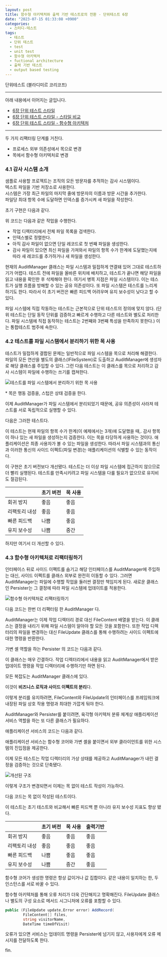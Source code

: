 ```yaml
---
layout: post
title: 함수형 아키텍처와 출력 기반 테스트로의 전환 - 단위테스트 6장
date: "2023-07-15 01:33:08 +0900"
categories:
  - 스터디-테스트
tags:
  - 테스트
  - 단위 테스트
  - test
  - unit test
  - 함수형 아키텍처
  - fuctional architecture
  - 출력 기반 테스트
  - output based testing
---
```


단위테스트 (블라디미르 코리코프)

---

아래 내용에서 이어지는 글입니다.

- [6장 단위 테스트 스타일](/2023/07/11/unit-test-style)
- [6장 단위 테스트 스타일 - 스타일 비교](/2023/07/12/unit-test-style-comparison)
- [6장 단위 테스트 스타일 - 함수형 아키텍처](/2023/07/13/functional-architecture)

---

두 가지 리팩터링 단계를 거친다.

- 프로세스 외부 의존성에서 목으로 변경
- 목에서 함수형 아키텍처로 변경

### 4.1 감사 시스템 소개

샘플로 사용할 프로젝트는 조직의 모든 방문자를 추적하는 감사 시스템이다.  
텍스트 파일을 기반 저장소로 사용한다.  
시스템은 가장 최근 파일의 마지막 줄에 방문자의 이름과 방문 시간을 추가한다.  
파일당 최대 항목 수에 도달하면 인덱스를 증가시켜 새 파일을 작성한다.

초기 구현은 다음과 같다.

<script src="https://gist.github.com/dev-jonghoonpark/50148202c34029d912874b5c6b541ed6.js?file=1.%20AuditManager"></script>

위 코드는 다음과 같은 작업을 수행한다.

- 작업 디렉터리에서 전체 파일 목록을 검색한다.
- 인덱스별로 정렬한다.
- 아직 감사 파일이 없으면 단일 레코드로 첫 번째 파일을 생성한다.
- 감사 파일이 있으면 최신 파일을 가져와서 파일의 항목 수가 한계에 도달했는지에 따라 새 레코드를 추가하거나 새 파일을 생성한다.

현재의 AuditManager 클래스는 파일 시스템과 밀접하게 연결돼 있어 그대로 테스트하기가 어렵다. 테스트 전에 파일을 올바른 위치에 배치하고, 테스트가 끝나면 해당 파일을 읽고 내용을 확인한 후 삭제해야 한다. 여기서 병목 지점은 파일 시스템이다. 이는 테스트가 실행 흐름을 방해할 수 있는 공유 의존성이다. 또 파일 시스템은 테스트를 느리게 하기도 한다. 따라서 이 초기 버전은 빠른 피드백 어려우며 유지 보수성이 낮다고 할 수 있다.

파일 시스템에 직접 작동하는 테스트는 근본적으로 단위 테스트의 정의에 맞지 않다. (단위 테스트는 단일 동작 단위를 검증하고 빠르게 수행하고 다른 테스트와 별도로 처리한다. 파일 시스템에 직접 동작하는 테스트는 2번째와 3번째 특성을 만족하지 못한다.) 이는 통합테스트 범주에 속한다.

### 4.2 테스트를 파일 시스템에서 분리하기 위한 목 사용

테스트가 밀접하게 결합된 문제는 일반적으로 파일 시스템을 목으로 처리해 해결한다. 파일의 모든 연산을 별도의 클래스(IFileSystem)로 도출하고 AuditManager에 생성자로 해당 클래스를 주입할 수 있다. 그런 다음 테스트는 이 클래스를 목으로 처리하고 감사 시스템이 파일에 수행하는 쓰기를 캡쳐한다.

![테스트를 파일 시스템에서 분리하기 위한 목 사용](/assets/images/2023-07-15-transitioning-to-functional-architecture-and-output-based-testing/image1.png)

\* 목은 행동 검증을, 스텁은 상태 검증을 한다.

<script src="https://gist.github.com/dev-jonghoonpark/50148202c34029d912874b5c6b541ed6.js?file=2-1. AuditManager 생성자를 통한 파일 시스템의 명시적 주입"></script>

<script src="https://gist.github.com/dev-jonghoonpark/50148202c34029d912874b5c6b541ed6.js?file=2-2. 새로운 iFileSystem 인터페이스 사용"></script>

이제 AuditManager가 파일 시스템에서 분리되었기 때문에, 공유 의존성이 사라져 테스트를 서로 독립적으로 실행할 수 있다.

다음은 그러한 테스트다.

<script src="https://gist.github.com/dev-jonghoonpark/50148202c34029d912874b5c6b541ed6.js?file=2-3. 목을 이용한 감사 시스템의 동작 확인"></script>

이 테스트는 현재 파일의 항목 수가 한계(이 예제에서는 3개)에 도달했을 때,. 감사 항목이 하나 있는 새 파일을 생성하는지 검증한다. 이는 목을 타당하게 사용하는 것이다. 애플리케이션은 최종 사용자가 볼 수 있는 파일을 생성한다. 따라서 파일 시스템과의 통신과 이러한 통신의 사이드 이펙트(파일 변경)는 애플리케이션의 식별할 수 있는 동작이다.

이 구현은 초기 버전보다 개선됐다. 테스트는 더 이상 파일 시스템에 접근하지 않으므로 더 빨리 실행된다. 테스트를 만족시키려고 파일 시스템을 다룰 필요가 없으므로 유지비도 절감된다.

|               | 초기 버전 | 목 사용 |
| ------------- | --------- | ------- |
| 회귀 방지     | 좋음      | 좋음    |
| 리팩토리 내성 | 좋음      | 좋음    |
| 빠른 피드백   | 나쁨      | 좋음    |
| 유지 보수성   | 나쁨      | 중간    |

하지만 여기서 더 개선할 수 있다.

### 4.3 함수형 아키텍처로 리팩터링하기

인터페이스 뒤로 사이드 이펙트를 숨기고 해당 인터페이스를 AuditManager에 주입하는 대신, 사이드 이펙트를 클래스 외부로 완전히 이동할 수 있다. 그러면 AuditManager는 파일에 수행할 작업을 둘러싼 결정만 책임지게 된다. 새로운 클래스인 Persister는 그 결정에 따라 파일 시스템에 업데이트를 적용한다.

![함수형 아키텍처로 리팩터링하기](/assets/images/2023-07-15-transitioning-to-functional-architecture-and-output-based-testing/image2.png)

다음 코드는 한번 더 리팩터링 한 AuditManager 다.

<script src="https://gist.github.com/dev-jonghoonpark/50148202c34029d912874b5c6b541ed6.js?file=3. 리팩터링 후의 AuditManager"></script>

AuditManager는 이제 작업 디렉터리 경로 대신 FileContent 배열을 받는다. 이 클래스는 결정을 내리기 위해 파일 시스템이 알아야 할 모든 것을 포함한다. 또한 작업 디렉터리의 파일을 변경하는 대신 FileUpdate 클래스를 통해 수행하려는 사이드 이펙트에 대한 명령을 반환한다.

<script src="https://gist.github.com/dev-jonghoonpark/50148202c34029d912874b5c6b541ed6.js?file=3-1. FileContent"></script>

<script src="https://gist.github.com/dev-jonghoonpark/50148202c34029d912874b5c6b541ed6.js?file=3-2. FileUpdate"></script>

가변 셸 역할을 하는 Persister 의 코드는 다음과 같다.

<script src="https://gist.github.com/dev-jonghoonpark/50148202c34029d912874b5c6b541ed6.js?file=3-3. Persister"></script>

이 클래스는 매우 간결하다. 작업 디렉터리에서 내용을 읽고 AuditManager에서 받은 업데이트 명령을 작업 디렉터리에 수행하기만 하면 된다.

모든 복잡도는 AuditManager 클래스에 있다.

이것이 **비즈니스 로직과 사이드 이펙트의 분리**다.

이렇게 분리를 유지하려면, FileContent와 FileUpdate의 인터페이스를 프레임워크에 내장된 파일 상호 작용 명령과 최대한 가깝게 둬야 한다.

AuditManager와 Persister를 붙이려면, 육각형 아키텍처 분류 체계상 애플리케이션 서비스 역할을 하는 또 다른 클래스가 필요하다.

애플리케이션 서비스의 코드는 다음과 같다.

<script src="https://gist.github.com/dev-jonghoonpark/50148202c34029d912874b5c6b541ed6.js?file=4. Application Service"></script>

애플리케이션 서비스는 함수형 코어와 가변 셸을 붙이면서 외부 클라이언트를 위한 시스템의 진입점을 제공한다.

이제 모든 테스트는 작업 디렉터리의 가상 상태를 제공하고 AuditManager가 내린 결정을 검증하는 것으로 단축됐다.

![개선된 구조](/assets/images/2023-07-15-transitioning-to-functional-architecture-and-output-based-testing/image3.png)

이렇게 구조가 변경되면서 이제는 목 없이 테스트 작성이 가능하다.

다음 코드는 목 없이 작성된 테스트이다.

<script src="https://gist.github.com/dev-jonghoonpark/50148202c34029d912874b5c6b541ed6.js?file=5. 목 없이 작성된 테스트"></script>

이 테스트는 초기 테스트와 비교해서 빠른 피드백 뿐 아니라 유지 보수성 지표도 향상 됐다.

|               | 초기 버전 | 목 사용 | 출력기반 |
| ------------- | --------- | ------- | -------- |
| 회귀 방지     | 좋음      | 좋음    | 좋음     |
| 리팩토리 내성 | 좋음      | 좋음    | 좋음     |
| 빠른 피드백   | 나쁨      | 좋음    | 좋음     |
| 유지 보수성   | 나쁨      | 중간    | 좋음     |

함수형 코어가 생성한 명령은 항상 값이거나 값 집합이다. 같은 내용이 일치하는 한, 두 인스턴스를 서로 바꿀 수 있다.

함수형 아키텍처를 통해 오류 처리가 더욱 간단해지고 명확해진다. FileUpdate 클래스나 별도의 구성 요소로 메서드 시그니처에 오류를 포함할 수 있다.

```c#
public (FileUpdate update,Error error) AddRecord(
        FileContent[] files,
        string visitorName,
        DateTime timeOfVisit)
```

오류가 있으면 서비스는 업데이트 명령을 Persister에 넘기지 않고, 사용자에게 오류 메시지를 전달하도록 한다.

fin.
